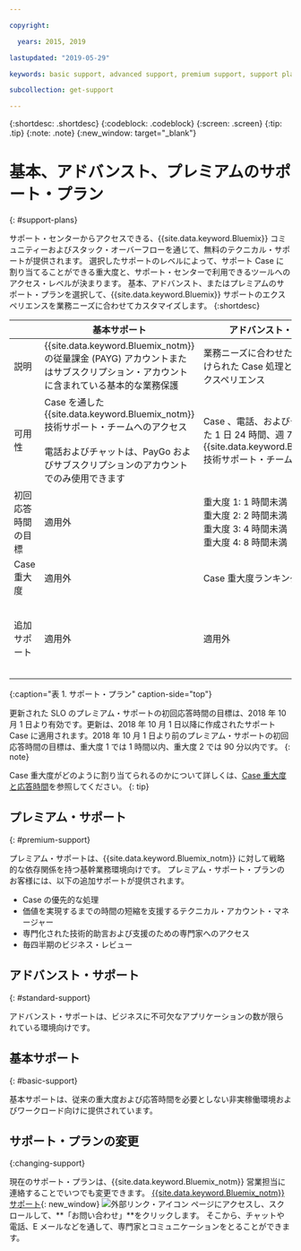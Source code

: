 ```yaml
---

copyright:

  years: 2015, 2019 

lastupdated: "2019-05-29"

keywords: basic support, advanced support, premium support, support plans, free technical support 

subcollection: get-support

---
```



{:shortdesc: .shortdesc}
{:codeblock: .codeblock}
{:screen: .screen}
{:tip: .tip}
{:note: .note}
{:new_window: target="_blank"}

# 基本、アドバンスト、プレミアムのサポート・プラン
{: #support-plans}

サポート・センターからアクセスできる、{{site.data.keyword.Bluemix}} コミュニティーおよびスタック・オーバーフローを通じて、無料のテクニカル・サポートが提供されます。 選択したサポートのレベルによって、サポート Case に割り当てることができる重大度と、サポート・センターで利用できるツールへのアクセス・レベルが決まります。 基本、アドバンスト、またはプレミアムのサポート・プランを選択して、{{site.data.keyword.Bluemix}} サポートのエクスペリエンスを業務ニーズに合わせてカスタマイズします。
{:shortdesc}

|  | 基本サポート | アドバンスト・サポート | プレミアム・サポート |
|-------------|-------------|-------------|-------------|
| 説明 |	{{site.data.keyword.Bluemix_notm}} の従量課金 (PAYG) アカウントまたはサブスクリプション・アカウントに含まれている基本的な業務保護 | 業務ニーズに合わせた、優先順位付けられた Case 処理とサポート・エクスペリエンス | 価値を高めるまでの時間を短縮するための、業務成果に合わせたクライアント・エンゲージメント |
| 可用性 | Case を通した {{site.data.keyword.Bluemix_notm}} 技術サポート・チームへのアクセス <br/> <br/> 電話およびチャットは、PayGo およびサブスクリプションのアカウントでのみ使用できます | Case 、電話、およびチャットを通した 1 日 24 時間、週 7 日の {{site.data.keyword.Bluemix_notm}} 技術サポート・チームへのアクセス | Case 、電話、およびチャットを通した 1 日 24 時間、週 7 日の {{site.data.keyword.Bluemix_notm}} 技術サポート・チームへのアクセス |
| 初回応答時間の目標 | 適用外 | 重大度 1: 1 時間未満 <br/> 重大度 2: 2 時間未満 <br/> 重大度 3: 4 時間未満 <br/> 重大度 4: 8 時間未満 | 重大度 1: 15 分以内 <br/> 重大度 2: 1 時間以内 <br/> 重大度 3: 2 時間以内 <br/> 重大度 4: 4 時間以内 |
| Case 重大度 | 適用外 | Case 重大度ランキングが使用可能 | Case 重大度ランキングが使用可能 |
| 追加サポート | 適用外 | 適用外 | テクニカル・アカウント・マネージャー割り当て <br/> <br/> 毎四半期のビジネス・レビュー <br/><br/> 専門家へのアクセス |
{:caption="表 1. サポート・プラン" caption-side="top"}

更新された SLO のプレミアム・サポートの初回応答時間の目標は、2018 年 10 月 1 日より有効です。更新は、2018 年 10 月 1 日以降に作成されたサポート Case に適用されます。2018 年 10 月 1 日より前のプレミアム・サポートの初回応答時間の目標は、重大度 1 では 1 時間以内、重大度 2 では 90 分以内です。
{: note}

Case 重大度がどのように割り当てられるのかについて詳しくは、[Case 重大度と応答時間](/docs/get-support?topic=get-support-support-case-severity#support-case-severity)を参照してください。
{: tip} 

## プレミアム・サポート
{: #premium-support}

プレミアム・サポートは、{{site.data.keyword.Bluemix_notm}} に対して戦略的な依存関係を持つ基幹業務環境向けです。 プレミアム・サポート・プランのお客様には、以下の追加サポートが提供されます。
  * Case の優先的な処理
  * 価値を実現するまでの時間の短縮を支援するテクニカル・アカウント・マネージャー
  * 専門化された技術的助言および支援のための専門家へのアクセス
  * 毎四半期のビジネス・レビュー

## アドバンスト・サポート
{: #standard-support}

アドバンスト・サポートは、ビジネスに不可欠なアプリケーションの数が限られている環境向けです。

## 基本サポート
{: #basic-support}

基本サポートは、従来の重大度および応答時間を必要としない非実稼働環境およびワークロード向けに提供されています。

## サポート・プランの変更
{:changing-support}

現在のサポート・プランは、{{site.data.keyword.Bluemix_notm}} 営業担当に連絡することでいつでも変更できます。 [{{site.data.keyword.Bluemix_notm}} サポート](https://www.ibm.com/cloud/support){: new_window} ![外部リンク・アイコン](../icons/launch-glyph.svg "外部リンク・アイコン") ページにアクセスし、スクロールして、**「お問い合わせ」**をクリックします。 そこから、チャットや電話、E メールなどを通して、専門家とコミュニケーションをとることができます。  


